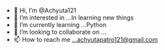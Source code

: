 - 👋 Hi, I’m @Achyuta121
- 👀 I’m interested in ...In learning new things
- 🌱 I’m currently learning ...Python
- 💞️ I’m looking to collaborate on ...
- 📫 How to reach me ...achyutapatro121@gmail.com

<!---
Achyuta121/Achyuta121 is a ✨ special ✨ repository because its `README.md` (this file) appears on your GitHub profile.
You can click the Preview link to take a look at your changes.
--->
